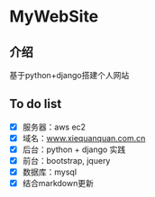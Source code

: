 # MyWebSite

## 介绍
基于python+django搭建个人网站


## To do list
- [x] 服务器：aws ec2
- [x] 域名：www.xiequanquan.com.cn
- [x] 后台：python + django 实践
- [x] 前台：bootstrap, jquery
- [x] 数据库：mysql
- [x] 结合markdown更新
